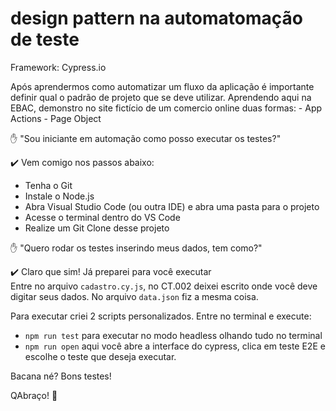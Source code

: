 # design pattern na automatomação de teste
Framework: Cypress.io

<p>Após aprendermos como automatizar um fluxo da aplicação é importante definir qual o padrão de projeto que se deve utilizar.
  Aprendendo aqui na EBAC, demonstro no site fictício de um comercio online duas formas:
  - App Actions  
  - Page Object

✋ "Sou iniciante em automação como posso executar os testes?"

✔️ Vem comigo nos passos abaixo:

- Tenha o Git
- Instale o Node.js
- Abra Visual Studio Code (ou outra IDE) e abra uma pasta para o projeto
- Acesse o terminal dentro do VS Code
- Realize um Git Clone desse projeto

✋ "Quero rodar os testes inserindo meus dados, tem como?"

✔️ Claro que sim! Já preparei para você executar <br>
Entre no arquivo ```cadastro.cy.js```, no CT.002 deixei escrito onde você deve digitar seus dados.
No arquivo ```data.json``` fiz a mesma coisa.

Para executar criei 2 scripts personalizados. Entre no terminal e execute:

- ```npm run test``` para executar no modo headless olhando tudo no terminal
- ```npm run open``` aqui você abre a interface do cypress, clica em teste E2E e escolhe o teste que deseja executar.

Bacana né? 
Bons testes!

QAbraço!
🙂
</p>


